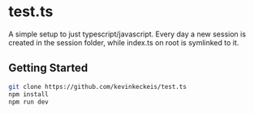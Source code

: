 # test.ts

A simple setup to just typescript/javascript. Every day a new session is created in the session folder, while index.ts on root is symlinked to it.

## Getting Started

```bash
git clone https://github.com/kevinkeckeis/test.ts
npm install
npm run dev
```